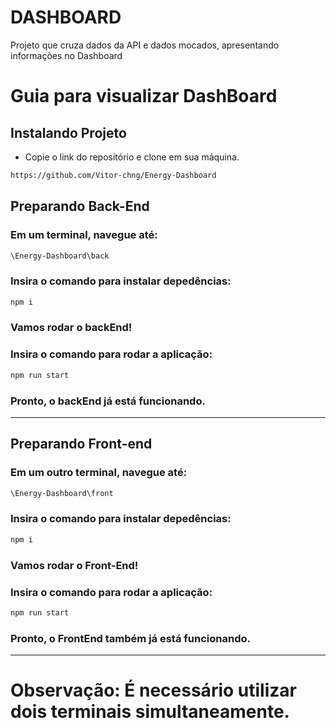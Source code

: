 # DASHBOARD

Projeto que cruza dados da API e dados mocados, apresentando informações no Dashboard

# Guia para visualizar DashBoard

## Instalando Projeto

 - Copie o link do repositório e clone em sua máquina.

```bash
https://github.com/Vitor-chng/Energy-Dashboard
```

## Preparando Back-End

### Em um terminal, navegue até:

```bash
\Energy-Dashboard\back
```
### Insira o comando para instalar depedências:

```bash
npm i
```

### Vamos rodar o backEnd! 

### Insira o comando para rodar a aplicação:

```bash
npm run start
```

### Pronto, o backEnd já está funcionando.

---

## Preparando Front-end

### Em um outro terminal, navegue até:

```bash
\Energy-Dashboard\front
```
### Insira o comando para instalar depedências:

```bash
npm i
```

### Vamos rodar o Front-End! 

### Insira o comando para rodar a aplicação:

```bash
npm run start
```

### Pronto, o FrontEnd também já está funcionando.

---

# Observação: É necessário utilizar dois terminais simultaneamente.


